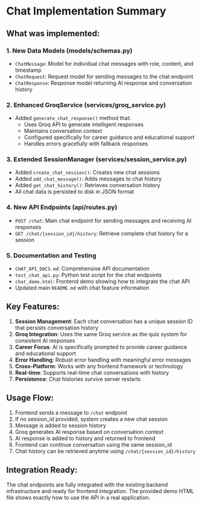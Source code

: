 # Chat Implementation Summary

## What was implemented:

### 1. New Data Models (models/schemas.py)
- `ChatMessage`: Model for individual chat messages with role, content, and timestamp
- `ChatRequest`: Request model for sending messages to the chat endpoint
- `ChatResponse`: Response model returning AI response and conversation history

### 2. Enhanced GroqService (services/groq_service.py)
- Added `generate_chat_response()` method that:
  - Uses Groq API to generate intelligent responses
  - Maintains conversation context
  - Configured specifically for career guidance and educational support
  - Handles errors gracefully with fallback responses

### 3. Extended SessionManager (services/session_service.py)
- Added `create_chat_session()`: Creates new chat sessions
- Added `add_chat_message()`: Adds messages to chat history
- Added `get_chat_history()`: Retrieves conversation history
- All chat data is persisted to disk in JSON format

### 4. New API Endpoints (api/routes.py)
- `POST /chat`: Main chat endpoint for sending messages and receiving AI responses
- `GET /chat/{session_id}/history`: Retrieve complete chat history for a session

### 5. Documentation and Testing
- `CHAT_API_DOCS.md`: Comprehensive API documentation
- `test_chat_api.py`: Python test script for the chat endpoints
- `chat_demo.html`: Frontend demo showing how to integrate the chat API
- Updated main `README.md` with chat feature information

## Key Features:

1. **Session Management**: Each chat conversation has a unique session ID that persists conversation history
2. **Groq Integration**: Uses the same Groq service as the quiz system for consistent AI responses
3. **Career Focus**: AI is specifically prompted to provide career guidance and educational support
4. **Error Handling**: Robust error handling with meaningful error messages
5. **Cross-Platform**: Works with any frontend framework or technology
6. **Real-time**: Supports real-time chat conversations with history
7. **Persistence**: Chat histories survive server restarts

## Usage Flow:

1. Frontend sends a message to `/chat` endpoint
2. If no session_id provided, system creates a new chat session
3. Message is added to session history
4. Groq generates AI response based on conversation context
5. AI response is added to history and returned to frontend
6. Frontend can continue conversation using the same session_id
7. Chat history can be retrieved anytime using `/chat/{session_id}/history`

## Integration Ready:

The chat endpoints are fully integrated with the existing backend infrastructure and ready for frontend integration. The provided demo HTML file shows exactly how to use the API in a real application.
